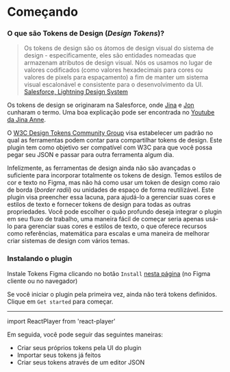 # Começando

### O que são Tokens de Design (*Design Tokens*)?
> Os tokens de design são os átomos de design visual do sistema de design - especificamente, eles são entidades nomeadas que armazenam atributos de design visual. Nós os usamos no lugar de valores codificados (como valores hexadecimais para cores ou valores de pixels para espaçamento) a fim de manter um sistema visual escalonável e consistente para o desenvolvimento da UI.
[Salesforce, Lightning Design System](https://www.lightningdesignsystem.com/design-tokens/)

Os tokens de design se originaram na Salesforce, onde [Jina](https://twitter.com/jina) e [Jon](https://twitter.com/jonnyl) cunharam o termo. Uma boa explicação pode ser encontrada no [Youtube da Jina Anne](https://www.youtube.com/watch?v=q5qIowMyVt8).

O [W3C Design Tokens Community Group](https://github.com/design-tokens/community-group) visa estabelecer um padrão no qual as ferramentas podem contar para compartilhar tokens de design. Este plugin tem como objetivo ser compatível com W3C para que você possa pegar seu JSON e passar para outra ferramenta algum dia.

Infelizmente, as ferramentas de design ainda não são avançadas o suficiente para incorporar totalmente os tokens de design. Temos estilos de cor e texto no Figma, mas não há como usar um token de design como raio de borda (*border radii*) ou unidades de espaço de forma reutilizável. Este plugin visa preencher essa lacuna, para ajudá-lo a gerenciar suas cores e estilos de texto e fornecer tokens de design para todas as outras propriedades. Você pode escolher o quão profundo deseja integrar o plugin em seu fluxo de trabalho, uma maneira fácil de começar seria apenas usá-lo para gerenciar suas cores e estilos de texto, o que oferece recursos como referências, matemática para escalas e uma maneira de melhorar criar sistemas de design com vários temas.

### Instalando o plugin

Instale Tokens Figma clicando no botão `Install` [nesta página](https://www.figma.com/community/plugin/843461159747178978/Figma-Tokens) (no Figma cliente ou no navegador)

Se você iniciar o plugin pela primeira vez, ainda não terá tokens definidos. Clique em `Get started` para começar.

---

import ReactPlayer from 'react-player'


<ReactPlayer
  muted
  width="100%"
  height="auto"
  loop
  playing
  controls
  url="/getting-started.mp4"
/>

Em seguida, você pode seguir das seguintes maneiras:

- Criar seus próprios tokens pela UI do plugin
- Importar seus tokens já feitos
- Criar seus tokens através de um editor JSON
